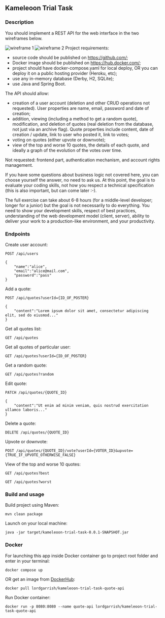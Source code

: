 ## Kameleoon Trial Task
### Description
You should implement a REST API for the web interface in the two wireframes below.

![wireframe 1](https://developers.kameleoon.com/images/quote-list.png)
![wireframe 2](https://developers.kameleoon.com/images/quote-detail.png)
Project requirements:  
- source code should be published on https://github.com/;
- Docker image should be published on https://hub.docker.com/;
- project should have docker-compose.yaml for local deploy, OR you can deploy it on a public hosting provider (Heroku, etc);
- use any in-memory database (Derby, H2, SQLite);
- use Java and Spring Boot.  

The API should allow:
- creation of a user account (deletion and other CRUD operations not requested). User properties are name, email, 
password and date of creation;
- addition, viewing (including a method to get a random quote), modification, and deletion of quotes (real deletion 
from the database, not just via an archive flag). Quote properties include content, date of creation / update, link to 
user who posted it, link to votes;
- voting on quotes (either upvote or downvote);
- view of the top and worse 10 quotes, the details of each quote, and ideally a graph of the evolution of the votes over time.

Not requested: frontend part, authentication mechanism, and account rights management.

If you have some questions about business logic not covered here, you can choose yourself the answer, no need to ask us. 
At this point, the goal is to evaluate your coding skills, not how you respect a technical specification (this is also 
important, but can come later :-).

The full exercise can take about 6-8 hours (for a middle-level developer; longer for a junior) but the goal is not 
necessarily to do everything. You need to show your development skills, respect of best practices, understanding of the 
web development model (client, server), ability to deliver your work to a production-like environment, and your productivity.  
### Endpoints
Create user account:
```
POST /api/users

{
    "name":"alice",
    "email":"alice@mail.com",
    "password":"pass"
}
```
Add a quote:
```
POST /api/quotes?userId={ID_OF_POSTER}

{
    "content":"Lorem ipsum dolor sit amet, consectetur adipiscing elit, sed do eiusmod..."
}
```
Get all quotes list:
```
GET /api/quotes
```
Get all quotes of particular user:
```
GET /api/quotes?userId={ID_OF_POSTER}
```
Get a random quote:
```
GET /api/quotes?random
```
Edit quote:
```
PATCH /api/quotes/{QUOTE_ID}

{
    "content":"Ut enim ad minim veniam, quis nostrud exercitation ullamco laboris..."
}
```
Delete a quote:
```
DELETE /api/quotes/{QUOTE_ID}
```
Upvote or downvote:
```
POST /api/quotes/{QUOTE_ID}/vote?userId={VOTER_ID}&upvote={TRUE_IF_UPVOTE_OTHERWISE_FALSE}
```
View of the top and worse 10 quotes:
```
GET /api/quotes?best

GET /api/quotes?worst
```
### Build and usage
Build project using Maven:
```
mvn clean package
```
Launch on your local machine:
```
java -jar target/kameleoon-trial-task-0.0.1-SNAPSHOT.jar
```
### Docker
For launching this app inside Docker container go to project root folder and enter in your terminal:
```
docker compose up
```
OR get an image from [DockerHub](https://hub.docker.com/r/lordgarrish/kameleoon-trial-task-quote-api):  
```
docker pull lordgarrish/kameleoon-trial-task-quote-api
```
Run Docker container:
```
docker run -p 8080:8080 --name quote-api lordgarrish/kameleoon-trial-task-quote-api
```
